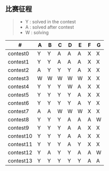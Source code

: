 ## 比赛征程
> * Y : solved in the contest
> * A : solved after contest
> * W : solving


  \# |  A  |  B  |  C  |  D  |  E  |  F  |  G  
---|---|---|---|---|---|---|---
|contest0|Y|Y|A|A|A|X|X
|contest1|Y|Y|A|A|A|X|X
|contest2|A|Y|Y|Y|A|X|X
|contest3|W|W|W|W|W|X|X
|contest4|Y|Y|Y|W|A|X|X
|contest5|Y|Y|Y|Y|A|X|X
|contest6|Y|Y|Y|Y|A|Y|X
|contest7|A|A|W|W|W|X|X
|contest8|Y|Y|Y|A|A|A|W
|contest9|Y|Y|Y|A|A|X|X
|contest10|Y|Y|Y|A|A|X|X
|contest11|Y|Y|Y|A|Y|X|X
|contest12|Y|A|Y|Y|A|A|W
|contest13|Y|Y|Y|Y|Y|A|A
